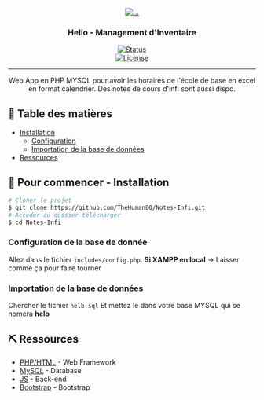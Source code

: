 <p align="center">
  <a href="https://github.com/TheHuman00/Notes-Infi" rel="noopener">
 <img src="https://i.imgur.com/bOMOJCK.png" alt="..."></a>
</p>

<h3 align="center">Helio - Management d'Inventaire</h3>

<div align="center">

[![Status](https://img.shields.io/badge/status-active-success.svg?style=for-the-badge&logo=statuspal)]()
<br>
[![License](https://img.shields.io/badge/license-MIT-blue.svg?style=for-the-badge)](/LICENSE)

</div>

---

<p align="center"> Web App en PHP MYSQL pour avoir les horaires de l'école de base en excel en format calendrier. Des notes de cours d'infi sont aussi dispo.
    <br> 
</p>

## 📝 Table des matières

- [Installation](#installation)
  * [Configuration](#config)
  * [Importation de la base de données](#bdd)
- [Ressources](#ressources)


## 🏁 Pour commencer - Installation <a name = "installation"></a>

```bash
# Cloner le projet
$ git clone https://github.com/TheHuman00/Notes-Infi.git
# Accéder au dossier télécharger
$ cd Notes-Infi
```

### Configuration de la base de donnée <a name = "config"></a>

Allez dans le fichier `includes/config.php`.
**Si XAMPP en local** -> Laisser comme ça pour faire tourner

### Importation de la base de données <a name = "bdd"></a>

Chercher le fichier `helb.sql`
Et mettez le dans votre base MYSQL qui se nomera **helb**


## ⛏️ Ressources  <a name = "ressources"></a>

- [PHP/HTML](https://www.php.net/) - Web Framework
- [MySQL](https://www.mysql.com/fr/) - Database
- [JS](https://www.javascript.com//) - Back-end
- [Bootstrap](http://getbootstrap.com) - Bootstrap